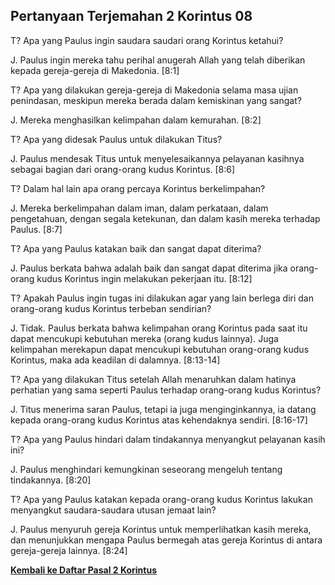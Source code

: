 ﻿## Pertanyaan Terjemahan 2 Korintus 08 ##

T? Apa yang Paulus ingin saudara saudari orang Korintus ketahui?

J. Paulus ingin mereka tahu perihal anugerah Allah yang telah diberikan kepada gereja-gereja di Makedonia. [8:1]

T? Apa yang dilakukan gereja-gereja di Makedonia selama masa ujian penindasan, meskipun mereka berada dalam kemiskinan yang sangat?

J. Mereka menghasilkan kelimpahan dalam kemurahan. [8:2]

T? Apa yang didesak Paulus untuk dilakukan Titus?

J. Paulus mendesak Titus untuk menyelesaikannya pelayanan kasihnya sebagai bagian dari orang-orang kudus Korintus. [8:6]

T? Dalam hal lain apa orang percaya Korintus berkelimpahan?

J. Mereka berkelimpahan dalam iman, dalam perkataan, dalam pengetahuan, dengan segala ketekunan, dan dalam kasih mereka terhadap Paulus. [8:7]

T? Apa yang Paulus katakan baik dan sangat dapat diterima?

J. Paulus berkata bahwa adalah baik dan sangat dapat diterima jika orang-orang kudus Korintus ingin melakukan pekerjaan itu. [8:12]

T? Apakah Paulus ingin tugas ini dilakukan agar yang lain berlega diri dan orang-orang kudus Korintus terbeban sendirian?

J. Tidak. Paulus berkata bahwa kelimpahan orang Korintus pada saat itu dapat mencukupi kebutuhan mereka (orang kudus lainnya). Juga kelimpahan merekapun dapat mencukupi kebutuhan orang-orang kudus Korintus, maka ada keadilan di dalamnya. [8:13-14]

T? Apa yang dilakukan Titus setelah Allah menaruhkan dalam hatinya perhatian yang sama seperti Paulus terhadap orang-orang kudus Korintus?

J. Titus menerima saran Paulus, tetapi ia juga menginginkannya, ia datang kepada orang-orang kudus Korintus atas kehendaknya sendiri. [8:16-17]

T? Apa yang Paulus hindari dalam tindakannya menyangkut pelayanan kasih ini?

J. Paulus menghindari kemungkinan seseorang mengeluh tentang tindakannya. [8:20]

T? Apa yang Paulus katakan kepada orang-orang kudus Korintus lakukan menyangkut saudara-saudara utusan jemaat lain?

J. Paulus menyuruh gereja Korintus untuk memperlihatkan kasih mereka, dan menunjukkan mengapa Paulus bermegah atas gereja Korintus di antara gereja-gereja lainnya. [8:24]

__[Kembali ke Daftar Pasal 2 Korintus](./)__

